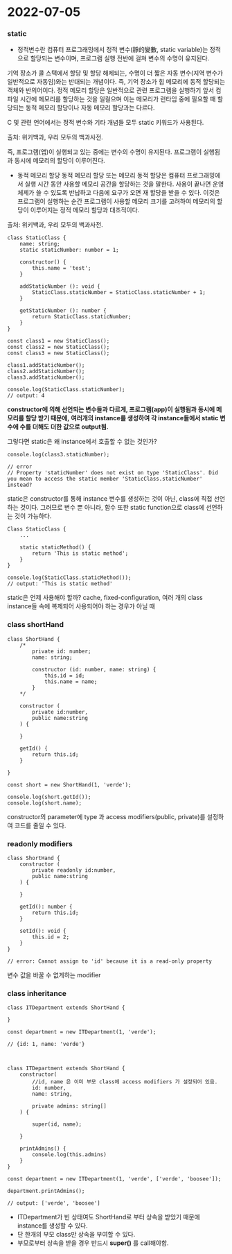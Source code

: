 # 2022-07-05

### static

- 정적변수란
컴퓨터 프로그래밍에서 정적 변수(靜的變數, static variable)는 정적으로 할당되는 변수이며, 프로그램 실행 전반에 걸쳐 변수의 수명이 유지된다.

기억 장소가 콜 스택에서 할당 및 할당 해제되는, 수명이 더 짧은 자동 변수(지역 변수가 일반적으로 자동임)와는 반대되는 개념이다. 즉, 기억 장소가 힙 메모리에 동적 할당되는 객체와 반의어이다. 정적 메모리 할당은 일반적으로 관련 프로그램을 실행하기 앞서 컴파일 시간에 메모리를 할당하는 것을 일컬으며 이는 메모리가 런타임 중에 필요할 때 할당되는 동적 메모리 할당이나 자동 메모리 할당과는 다르다.

C 및 관련 언어에서는 정적 변수와 기타 개념들 모두 static 키워드가 사용된다.

출처: 위키백과, 우리 모두의 백과사전.

즉, 프로그램(앱)이 실행되고 있는 중에는 변수의 수명이 유지된다.
프로그램이 실행됨과 동시에 메모리의 할당이 이루어진다.

- 동적 메모리 할당 
동적 메모리 할당 또는 메모리 동적 할당은 컴퓨터 프로그래밍에서 실행 시간 동안 사용할 메모리 공간을 할당하는 것을 말한다. 사용이 끝나면 운영체제가 쓸 수 있도록 반납하고 다음에 요구가 오면 재 할당을 받을 수 있다. 이것은 프로그램이 실행하는 순간 프로그램이 사용할 메모리 크기를 고려하여 메모리의 할당이 이루어지는 정적 메모리 할당과 대조적이다.

출처: 위키백과, 우리 모두의 백과사전.

```
class StaticClass {
    name: string;
    static staticNumber: number = 1;

    constructor() {
        this.name = 'test';
    }

    addStaticNumber (): void {
        StaticClass.staticNumber = StaticClass.staticNumber + 1;
    }

    getStaticNumber (): number {
        return StaticClass.staticNumber;
    }
}

const class1 = new StaticClass();
const class2 = new StaticClass();
const class3 = new StaticClass();

class1.addStaticNumber();
class2.addStaticNumber();
class3.addStaticNumber();

console.log(StaticClass.staticNumber);
// output: 4
```
**constructor에 의해 선언되는 변수들과 다르게, 프로그램(app)이 실행됨과 동시에 메모리를 할당 받기 때문에,**
**여러개의 instance를 생성하여 각 instance들에서 static 변수에 수를 더해도 더한 값으로 output됨.**

그렇다면 static은 왜 instance에서 호출할 수 없는 것인가?

```
console.log(class3.staticNumber);

// error
// Property 'staticNumber' does not exist on type 'StaticClass'. Did you mean to access the static member 'StaticClass.staticNumber' instead?
```

static은 constructor를 통해 instance 변수를 생성하는 것이 아닌, class에 직접 선언하는 것이다.
그러므로 변수 뿐 아니라, 함수 또한 static function으로 class에 선언하는 것이 가능하다.

```
Class StaticClass {
    ...

    static staticMethod() {
        return 'This is static method';
    }
}

console.log(StaticClass.staticMethod());
// output: 'This is static method'
```

static은 언제 사용해야 할까?
cache, fixed-configuration, 여러 개의 class instance들 속에 복제되어 사용되어야 하는 경우가 아닐 때


### class shortHand
```
class ShortHand {
    /*
        private id: number;
        name: string;

        constructor (id: number, name: string) {
            this.id = id;
            this.name = name;
        }
    */

    constructor (
        private id:number, 
        public name:string
    ) {

    }

    getId() {
        return this.id;
    }

}

const short = new ShortHand(1, 'verde');

console.log(short.getId());
console.log(short.name);
```
constructor의 parameter에 type 과 access modifiers(public, private)를 설정하여 코드를 줄일 수 있다.

### readonly modifiers
```
class ShortHand {
    constructor (
        private readonly id:number, 
        public name:string
    ) {

    }

    getId(): number {
        return this.id;
    }

    setId(): void {
        this.id = 2;
    }
}

// error: Cannot assign to 'id' because it is a read-only property
```

변수 값을 바꿀 수 없게하는 modifier

### class inheritance

```
class ITDepartment extends ShortHand {
    
}

const department = new ITDepartment(1, 'verde');

// {id: 1, name: 'verde'}



class ITDepartment extends ShortHand {
    constructor(
        //id, name 은 이미 부모 class에 access modifiers 가 설정되어 있음.
        id: number, 
        name: string, 

        private admins: string[]
    ) {

        super(id, name);

    }

    printAdmins() {
        console.log(this.admins)
    }
}

const department = new ITDepartment(1, 'verde', ['verde', 'boosee']);

department.printAdmins();

// output: ['verde', 'boosee']

```
- ITDepartment가 빈 상태여도 ShortHand로 부터 상속을 받았기 때문에 instance를 생성할 수 있다.
- 단 한개의 부모 class만 상속을 부여할 수 있다.
- 부모로부터 상속을 받을 경우 반드시 **super()** 를 call해야함.